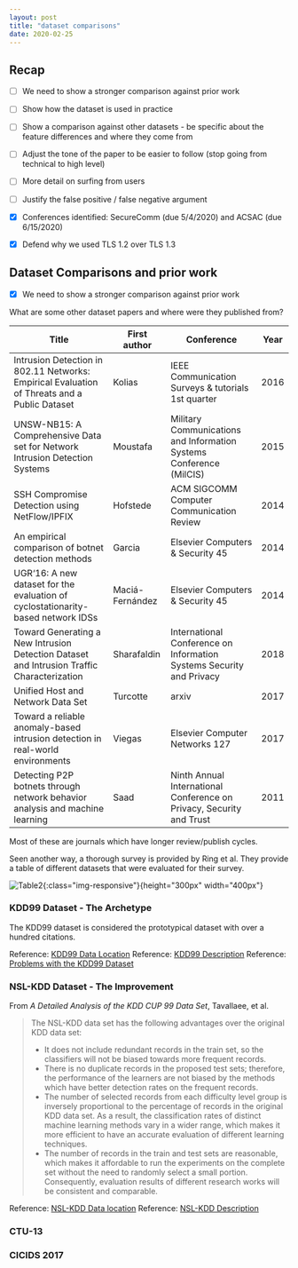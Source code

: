 ```yaml
---
layout: post
title: "dataset comparisons"
date: 2020-02-25
---
```


Recap
---------
- [ ] We need to show a stronger comparison against prior work
- [ ] Show how the dataset is used in practice
- [ ] Show a comparison against other datasets - be specific about the feature differences and where they come from 
- [ ] Adjust the tone of the paper to be easier to follow (stop going from technical to high level)
- [ ] More detail on surfing from users 
- [ ] Justify the false positive / false negative argument 
- [x] Conferences identified: SecureComm (due 5/4/2020) and ACSAC (due 6/15/2020)
- [x] Defend why we used TLS 1.2 over TLS 1.3



## Dataset Comparisons and prior work
- [x] We need to show a stronger comparison against prior work

What are some other dataset papers and where were they published from?

Title                  | First author | Conference                       | Year 
-----------------------|--------------|----------------------------------|--------
Intrusion Detection in 802.11 Networks: Empirical Evaluation of Threats and a Public Dataset | Kolias | IEEE Communication Surveys & tutorials 1st quarter | 2016
UNSW-NB15: A Comprehensive Data set for Network Intrusion Detection Systems | Moustafa | Military Communications and Information Systems Conference (MilCIS) | 2015
SSH Compromise Detection using NetFlow/IPFIX | Hofstede | ACM SIGCOMM Computer Communication Review | 2014
An empirical comparison of botnet detection methods | Garcia | Elsevier Computers & Security 45 | 2014
UGR‘16: A new dataset for the evaluation of cyclostationarity-based network IDSs | Maciá-Fernández | Elsevier Computers & Security 45 | 2014
Toward Generating a New Intrusion Detection Dataset and Intrusion Traffic Characterization | Sharafaldin | International Conference on Information Systems Security and Privacy | 2018
Unified Host and Network Data Set | Turcotte | arxiv | 2017
Toward a reliable anomaly-based intrusion detection in real-world environments | Viegas | Elsevier Computer Networks 127|2017
Detecting P2P botnets through network behavior analysis and machine learning | Saad | Ninth Annual International Conference on Privacy, Security and Trust | 2011

Most of these are journals which have longer review/publish cycles. 

Seen another way, a thorough survey is provided by Ring et al. They provide a table of different datasets that were evaluated for their survey.

![Table2](https://github.com/infosecanon/infosecanon.github.io/tree/master/_posts/assets/table2.png){:class="img-responsive"}{height="300px" width="400px"}

### KDD99 Dataset - The Archetype
The KDD99 dataset is considered the prototypical dataset with over a hundred citations. 

Reference: [KDD99 Data Location](https://kdd.ics.uci.edu/databases/kddcup99/kddcup99.html)
Reference: [KDD99 Description](http://kdd.ics.uci.edu/databases/kddcup99/task.html)
Reference: [Problems with the KDD99 Dataset](https://www.kdnuggets.com/news/2007/n18/4i.html)

### NSL-KDD Dataset - The Improvement
From *A Detailed Analysis of the KDD CUP 99 Data Set*, Tavallaee, et al.
> The NSL-KDD data set has the following advantages over the original KDD data set:
> * It does not include redundant records in the train set, so the classifiers will not be biased towards more frequent records.
> * There is no duplicate records in the proposed test sets; therefore, the performance of the learners are not biased by the methods which have better detection rates on the frequent records.
> * The number of selected records from each difficulty level group is inversely proportional to the percentage of records in the original KDD data set. As a result, the classification rates of distinct machine learning methods vary in a wider range, which makes it more efficient to have an accurate evaluation of different learning techniques.
> * The number of records in the train and test sets are reasonable, which makes it affordable to run the experiments on the complete set without the need to randomly select a small portion. Consequently, evaluation results of different research works will be consistent and comparable.

Reference: [NSL-KDD Data location](https://github.com/jmnwong/NSL-KDD-Dataset)
Reference: [NSL-KDD Description](https://www.unb.ca/cic/datasets/nsl.html)

### CTU-13


### CICIDS 2017
